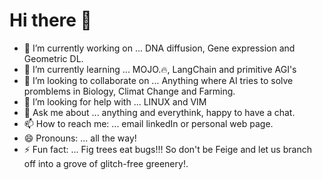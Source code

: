 # Hi there 👋


- 🔭 I’m currently working on ... DNA diffusion, Gene expression and Geometric DL. 
- 🌱 I’m currently learning ... MOJO.🔥, LangChain and primitive AGI's   
- 👯 I’m looking to collaborate on ... Anything where AI tries to solve promblems in Biology, Climat Change and Farming.
- 🤔 I’m looking for help with ... LINUX and VIM
- 💬 Ask me about ... anything and everythink, happy to have a chat. 
- 📫 How to reach me: ... email linkedIn or personal web page.
- 😄 Pronouns: ... all the way! 
- ⚡ Fun fact: ... Fig trees eat bugs!!! So don't be Feige and let us branch off into a grove of glitch-free greenery!.  
